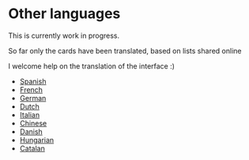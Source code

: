 # Other languages

This is currently work in progress.

So far only the cards have been translated, based on lists shared online

I welcome help on the translation of the interface :)

* [Spanish](spanish.html)
* [French](french.html)
* [German](german.html)
* [Dutch](dutch.html)
* [Italian](italian.html)
* [Chinese](chinese.html)
* [Danish](danish.html)
* [Hungarian](hungarian.html)
* [Catalan](catalan.html)

